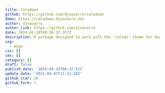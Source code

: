 ```yaml
---
title: Caladown
github: https://github.com/djnavarro/caladown
demo: https://caladown.djnavarro.net
author: djnavarro
author_link: https://github.com/djnavarro
date: 2024-02-18T08:56:37.357Z
description: R package designed to work with the 'calade' theme for Hugo
ssg:
  - Hugo
css: []
cms: []
category: []
draft: false
publish_date: '2019-04-14T06:37:51Z'
update_date: '2021-04-07T11:21:10Z'
github_star: 26
github_fork: 7
---
```

